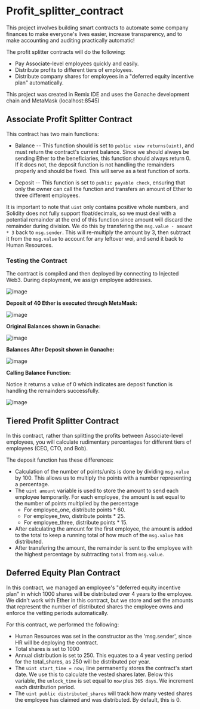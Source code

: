 # Profit_splitter_contract

This project involves building smart contracts to automate some company finances to make everyone's lives easier, increase transparency, and to make accounting and auditing practically automatic!

The profit splitter contracts will do the following:
  * Pay Associate-level employees quickly and easily.
  * Distribute profits to different tiers of employees.
  * Distribute company shares for employees in a "deferred equity incentive plan" automatically.
  
This project was created in Remix IDE and uses the Ganache development chain and MetaMask (localhost:8545)

## Associate Profit Splitter Contract

This contract has two main functions:
 
  * Balance -- This function should is set to `public view returns(uint)`, and must return the contract's current balance. Since we should always be sending Ether to the beneficiaries, this function should always return 0. If it does not, the deposit function is not handling the remainders properly and should be fixed. This will serve as a test function of sorts.
  
  * Deposit -- This function is set to `public payable check`, ensuring that only the owner can call the function and transfers an amount of Ether to three different employees.

It is important to note that `uint` only contains positive whole numbers, and Solidity does not fully support float/decimals, so we must deal with a potential remainder at the end of this function since amount will discard the remainder during division.
We do this by transfering the `msg.value - amount * 3` back to `msg.sender`. This will re-multiply the amount by 3, then subtract it from the `msg.value` to account for any leftover wei, and send it back to Human Resources.

### Testing the Contract

The contract is compiled and then deployed by connecting to Injected Web3. During deployment, we assign employee addresses.

![image](https://user-images.githubusercontent.com/65314799/97828696-78f1a180-1c8d-11eb-902e-4058e3ec9f4c.png)

**Deposit of 40 Ether is executed through MetaMask:**

![image](https://user-images.githubusercontent.com/65314799/97828832-d8e84800-1c8d-11eb-95db-8f119f7fedb5.png)

**Original Balances shown in Ganache:**

![image](https://user-images.githubusercontent.com/65314799/97828931-1b118980-1c8e-11eb-966e-4e9f202dd3b2.png)

**Balances After Deposit shown in Ganache:**

![image](https://user-images.githubusercontent.com/65314799/97829058-6a57ba00-1c8e-11eb-8dcc-ea7a895c8bbd.png)
 
**Calling Balance Function:**

Notice it returns a value of 0 which indicates are deposit function is handling the remainders successfully.

![image](https://user-images.githubusercontent.com/65314799/97829133-abe86500-1c8e-11eb-948b-3855792f19de.png)

## Tiered Profit Splitter Contract

In this contract, rather than splitting the profits between Associate-level employees, you will calculate rudimentary percentages for different tiers of employees (CEO, CTO, and Bob).

The deposit function has these differences:

* Calculation of the number of points/units is done by dividing `msg.value` by 100. This allows us to multiply the points with a number representing a percentage.
* The `uint amount` variable is used to store the amount to send each employee temporarily. For each employee, the amount is set equal to the number of points multiplied by the percentage 
  - For employee_one, distribute points * 60.
  - For employee_two, distribute points * 25.
  - For employee_three, distribute points * 15.
* After calculating the amount for the first employee, the amount is added to the total to keep a running total of how much of the `msg.value` has distributed.
* After transfering the amount, the remainder is sent to the employee with the highest percentage by subtracting `total` from `msg.value`.

## Deferred Equity Plan Contract
In this contract, we managed an employee's "deferred equity incentive plan" in which 1000 shares will be distributed over 4 years to the employee. 
We didn't work with Ether in this contract, but we store and set the amounts that represent the number of distributed shares the employee owns and enforce the vetting periods automatically.

For this contract, we performed the following:
* Human Resources was set in the constructor as the 'msg.sender', since HR will be deploying the contract.
* Total shares is set to 1000
* Annual distribution is set to 250. This equates to a 4 year vesting period for the total_shares, as 250 will be distributed per year. 
* The `uint start_time = now;` line permanently stores the contract's start date. We use this to calculate the vested shares later. Below this variable, the `unlock_time` is set equal to `now` plus `365 days`. We increment each distribution period.
* The `uint public distributed_shares` will track how many vested shares the employee has claimed and was distributed. By default, this is 0.















